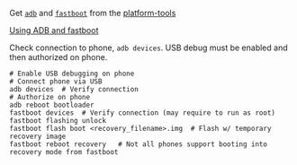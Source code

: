 
Get [`adb`](https://developer.android.com/studio/command-line/adb) and [`fastboot`](https://android.googlesource.com/platform/system/core/+/master/fastboot/#fastboot)
from the [platform-tools](https://developer.android.com/studio/releases/platform-tools)

[Using ADB and fastboot](https://wiki.lineageos.org/adb_fastboot_guide)

Check connection to phone, `adb devices`. USB debug must be enabled and then authorized on phone.

```
# Enable USB debugging on phone
# Connect phone via USB
adb devices  # Verify connection
# Authorize on phone
adb reboot bootloader
fastboot devices  # Verify connection (may require to run as root)
fastboot flashing unlock
fastboot flash boot <recovery_filename>.img  # Flash w/ temporary recovery image
fastboot reboot recovery   # Not all phones support booting into recovery mode from fastboot
```
<!--stackedit_data:
eyJoaXN0b3J5IjpbMTU5NDU1OTU3MSwxNDA1MzM0MTM4LC0xNT
E5OTQ4MDUyXX0=
-->